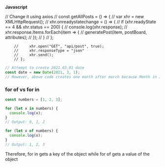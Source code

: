 **Javascript**

// Change it using axios
        // const getAllPosts = () => {
        //     var xhr = new XMLHttpRequest();
        //     xhr.onreadystatechange = () => {
        //         if (xhr.readyState == 4 && xhr.status == 200) {
        //             console.log(xhr.response);
        //             xhr.response.Items.forEach(item => {
        //                 generatePost(item, postBoard, attributes);
        //             });
        //         }
        //     };

        //     xhr.open("GET", "api/post", true);
        //     xhr.responseType = "json"
        //     xhr.send();
        // };
        

```javascript
// Attempt to create 2021.03.01 date
const date = new Date(2021, 3, 1);
// However, above code creates one month after march because Month in Javascript starts with 0. ex. 0 == January
```

### for of vs for in
```javascript
const numbers = [1, 2, 3];

for (let x in numbers) {
  console.log(x);
}
// Output: 0, 1, 2

for (let x of numbers) {
  console.log(x);
}
// Output: 1, 2, 3  

```
Therefore, for in gets a key of the object while for of gets a value of the object
